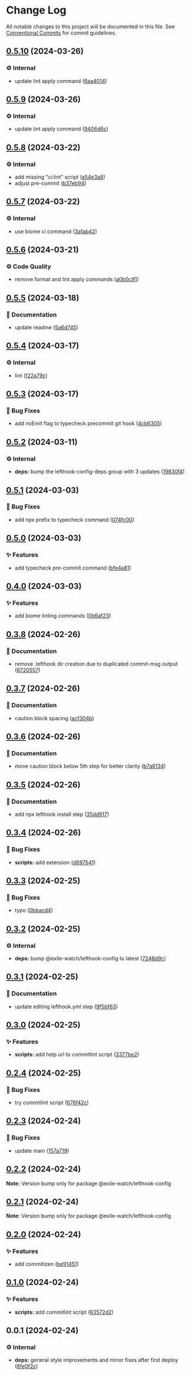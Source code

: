 # Change Log

All notable changes to this project will be documented in this file.
See [Conventional Commits](https://conventionalcommits.org) for commit guidelines.

## [0.5.10](https://github.com/exile-watch/splinters/compare/@exile-watch/lefthook-config@0.5.9...@exile-watch/lefthook-config@0.5.10) (2024-03-26)


### ⚙️ Internal

* update lint apply command ([6aa4014](https://github.com/exile-watch/splinters/commit/6aa4014ffa05e7ef90f576bc99d29bc8dd465b21))



## [0.5.9](https://github.com/exile-watch/splinters/compare/@exile-watch/lefthook-config@0.5.8...@exile-watch/lefthook-config@0.5.9) (2024-03-26)


### ⚙️ Internal

* update lint apply command ([9406d6c](https://github.com/exile-watch/splinters/commit/9406d6c8bad01068bda0b7e35bea3baeed5c9521))



## [0.5.8](https://github.com/exile-watch/splinters/compare/@exile-watch/lefthook-config@0.5.7...@exile-watch/lefthook-config@0.5.8) (2024-03-22)


### ⚙️ Internal

* add missing "ci:lint" script ([a54e3a8](https://github.com/exile-watch/splinters/commit/a54e3a87aea46d183c83226450f79e5721bb7651))
* adjust pre-commit ([b37eb94](https://github.com/exile-watch/splinters/commit/b37eb94e607a87af0b2930480d7f1dd60b693c67))



## [0.5.7](https://github.com/exile-watch/splinters/compare/@exile-watch/lefthook-config@0.5.6...@exile-watch/lefthook-config@0.5.7) (2024-03-22)


### ⚙️ Internal

* use biome ci command ([3a1ab42](https://github.com/exile-watch/splinters/commit/3a1ab42a4ed8de985491432015b37a545fec8102))



## [0.5.6](https://github.com/exile-watch/splinters/compare/@exile-watch/lefthook-config@0.5.5...@exile-watch/lefthook-config@0.5.6) (2024-03-21)


### ⚙️ Code Quality

* remove format and lint apply commands ([a0b0c91](https://github.com/exile-watch/splinters/commit/a0b0c91fa838d041e1c58e95454e26447fb23838))



## [0.5.5](https://github.com/exile-watch/splinters/compare/@exile-watch/lefthook-config@0.5.4...@exile-watch/lefthook-config@0.5.5) (2024-03-18)


### 📄 Documentation

* update readme ([5a6d745](https://github.com/exile-watch/splinters/commit/5a6d745b01482110ecfb98e4981e8ef6d8f58724))



## [0.5.4](https://github.com/exile-watch/splinters/compare/@exile-watch/lefthook-config@0.5.3...@exile-watch/lefthook-config@0.5.4) (2024-03-17)


### ⚙️ Internal

* lint ([f22a79c](https://github.com/exile-watch/splinters/commit/f22a79c2370d8821c9cc80289555b210b257af33))



## [0.5.3](https://github.com/exile-watch/splinters/compare/@exile-watch/lefthook-config@0.5.2...@exile-watch/lefthook-config@0.5.3) (2024-03-17)


### 🐞 Bug Fixes

* add noEmit flag to typecheck precommit git hook ([4cb6305](https://github.com/exile-watch/splinters/commit/4cb63059869f2b401dcf900cbe10f52ec4cafb5f))



## [0.5.2](https://github.com/exile-watch/splinters/compare/@exile-watch/lefthook-config@0.5.1...@exile-watch/lefthook-config@0.5.2) (2024-03-11)


### ⚙️ Internal

* **deps:** bump the lefthook-config-deps group with 3 updates ([19830f4](https://github.com/exile-watch/splinters/commit/19830f437f9af8c04eed485f888520e1e3fe2b1c))



## [0.5.1](https://github.com/exile-watch/splinters/compare/@exile-watch/lefthook-config@0.5.0...@exile-watch/lefthook-config@0.5.1) (2024-03-03)


### 🐞 Bug Fixes

* add npx prefix to typecheck command ([074fc00](https://github.com/exile-watch/splinters/commit/074fc00d3e2d67debe6e4841021cbf63d116ea72))



## [0.5.0](https://github.com/exile-watch/splinters/compare/@exile-watch/lefthook-config@0.4.0...@exile-watch/lefthook-config@0.5.0) (2024-03-03)


### ✨ Features

* add typecheck pre-commit command ([bfe4a81](https://github.com/exile-watch/splinters/commit/bfe4a81f3ac5e68d37287b06ead59ec937d4f271))



## [0.4.0](https://github.com/exile-watch/splinters/compare/@exile-watch/lefthook-config@0.3.8...@exile-watch/lefthook-config@0.4.0) (2024-03-03)


### ✨ Features

* add biome linting commands ([0b6af23](https://github.com/exile-watch/splinters/commit/0b6af23e572f506fbef419c0ff720db8f1d2e5c0))



## [0.3.8](https://github.com/exile-watch/splinters/compare/@exile-watch/lefthook-config@0.3.7...@exile-watch/lefthook-config@0.3.8) (2024-02-26)


### 📄 Documentation

* remove .lefthook dir creation due to duplicated commit-msg output ([6720557](https://github.com/exile-watch/splinters/commit/67205572833aa6101aabc5f570453490a49023ca))



## [0.3.7](https://github.com/exile-watch/splinters/compare/@exile-watch/lefthook-config@0.3.6...@exile-watch/lefthook-config@0.3.7) (2024-02-26)


### 📄 Documentation

* caution block spacing ([acf304b](https://github.com/exile-watch/splinters/commit/acf304b8a8a709453c184adc60c88898a47139bf))



## [0.3.6](https://github.com/exile-watch/splinters/compare/@exile-watch/lefthook-config@0.3.5...@exile-watch/lefthook-config@0.3.6) (2024-02-26)


### 📄 Documentation

* move caution block below 5th step for better clarity ([b7a6134](https://github.com/exile-watch/splinters/commit/b7a6134044d1f1912b8a4e6a8262da821aff3935))



## [0.3.5](https://github.com/exile-watch/splinters/compare/@exile-watch/lefthook-config@0.3.4...@exile-watch/lefthook-config@0.3.5) (2024-02-26)


### 📄 Documentation

* add npx lefthook install step ([35dd917](https://github.com/exile-watch/splinters/commit/35dd91700f6b48ab96052fc8cd6187e0c9a9ec02))



## [0.3.4](https://github.com/exile-watch/splinters/compare/@exile-watch/lefthook-config@0.3.3...@exile-watch/lefthook-config@0.3.4) (2024-02-26)


### 🐞 Bug Fixes

* **scripts:** add extension ([d697541](https://github.com/exile-watch/splinters/commit/d697541149ce4ae60e808ff56a23544666faf617))



## [0.3.3](https://github.com/exile-watch/splinters/compare/@exile-watch/lefthook-config@0.3.2...@exile-watch/lefthook-config@0.3.3) (2024-02-25)


### 🐞 Bug Fixes

* typo ([0bbacd4](https://github.com/exile-watch/splinters/commit/0bbacd40bfaa79b0c71f86ef519506d5c4c68a4a))



## [0.3.2](https://github.com/exile-watch/splinters/compare/@exile-watch/lefthook-config@0.3.1...@exile-watch/lefthook-config@0.3.2) (2024-02-25)


### ⚙️ Internal

* **deps:** bump @exile-watch/lefthook-config to latest ([7248d9c](https://github.com/exile-watch/splinters/commit/7248d9c86ea5c9444d4e13ed69b4746d5dcdabc6))



## [0.3.1](https://github.com/exile-watch/splinters/compare/@exile-watch/lefthook-config@0.3.0...@exile-watch/lefthook-config@0.3.1) (2024-02-25)


### 📄 Documentation

* update editing lefthook.yml step ([9f5bf63](https://github.com/exile-watch/splinters/commit/9f5bf6300be5aefaf44cc323e910f28fb7f98a41))



## [0.3.0](https://github.com/exile-watch/splinters/compare/@exile-watch/lefthook-config@0.2.4...@exile-watch/lefthook-config@0.3.0) (2024-02-25)


### ✨ Features

* **scripts:** add help url to commitlint script ([3377be2](https://github.com/exile-watch/splinters/commit/3377be25d8bc3a6ecc8db941ca6b780b70511566))



## [0.2.4](https://github.com/exile-watch/splinters/compare/@exile-watch/lefthook-config@0.2.3...@exile-watch/lefthook-config@0.2.4) (2024-02-25)


### 🐞 Bug Fixes

* try commitlint script ([676f42c](https://github.com/exile-watch/splinters/commit/676f42cf05268b26ab5169d06465495f8212b76e))



## [0.2.3](https://github.com/exile-watch/splinters/compare/@exile-watch/lefthook-config@0.2.2...@exile-watch/lefthook-config@0.2.3) (2024-02-24)


### 🐞 Bug Fixes

* update main ([157a719](https://github.com/exile-watch/splinters/commit/157a719c6cee313cc2c7d117076d4a4560120fd6))



## [0.2.2](https://github.com/exile-watch/splinters/compare/@exile-watch/lefthook-config@0.2.1...@exile-watch/lefthook-config@0.2.2) (2024-02-24)

**Note:** Version bump only for package @exile-watch/lefthook-config





## [0.2.1](https://github.com/exile-watch/splinters/compare/@exile-watch/lefthook-config@0.2.0...@exile-watch/lefthook-config@0.2.1) (2024-02-24)

**Note:** Version bump only for package @exile-watch/lefthook-config





## [0.2.0](https://github.com/exile-watch/splinters/compare/@exile-watch/lefthook-config@0.1.0...@exile-watch/lefthook-config@0.2.0) (2024-02-24)


### ✨ Features

* add commitizen ([be91451](https://github.com/exile-watch/splinters/commit/be9145183eccd0bfe360cbe25778bd76adcb7f35))



## [0.1.0](https://github.com/exile-watch/splinters/compare/@exile-watch/lefthook-config@0.0.1...@exile-watch/lefthook-config@0.1.0) (2024-02-24)


### ✨ Features

* **scripts:** add commitlint script ([63572d2](https://github.com/exile-watch/splinters/commit/63572d2cf10e2019879dda60433c98da3fb7ab08))



## 0.0.1 (2024-02-24)


### ⚙️ Internal

* **deps:** general style improvements and minor fixes after first deploy ([6fe0f2c](https://github.com/exile-watch/splinters/commit/6fe0f2c7d514a8464f9f8b988b71e96dfc5a578f))
